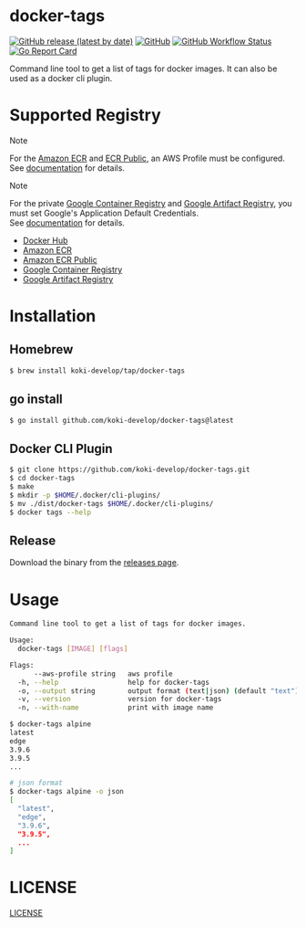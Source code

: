 # docker-tags

[![GitHub release (latest by date)](https://img.shields.io/github/v/release/koki-develop/docker-tags)](https://github.com/koki-develop/docker-tags/releases/latest)
[![GitHub](https://img.shields.io/github/license/koki-develop/docker-tags)](./LICENSE)
[![GitHub Workflow Status](https://img.shields.io/github/actions/workflow/status/koki-develop/docker-tags/ci.yml?logo=github)](https://github.com/koki-develop/docker-tags/actions/workflows/ci.yml)
[![Go Report Card](https://goreportcard.com/badge/github.com/koki-develop/docker-tags)](https://goreportcard.com/report/github.com/koki-develop/docker-tags)

Command line tool to get a list of tags for docker images.
It can also be used as a docker cli plugin.

# Supported Registry

> [!NOTE]
> For the [Amazon ECR](https://aws.amazon.com/ecr/) and [ECR Public](https://docs.aws.amazon.com/AmazonECR/latest/public/index.html), an AWS Profile must be configured.  
> See [documentation](https://docs.aws.amazon.com/cli/latest/userguide/cli-configure-files.html) for details.

> [!NOTE]
> For the private [Google Container Registry](https://cloud.google.com/container-registry) and [Google Artifact Registry](https://cloud.google.com/artifact-registry), you must set Google's Application Default Credentials.  
> See [documentation](https://cloud.google.com/docs/authentication/application-default-credentials) for details.

- [Docker Hub](https://hub.docker.com/)
- [Amazon ECR](https://aws.amazon.com/ecr/)
- [Amazon ECR Public](https://docs.aws.amazon.com/AmazonECR/latest/public/index.html)
- [Google Container Registry](https://cloud.google.com/container-registry)
- [Google Artifact Registry](https://cloud.google.com/artifact-registry)

# Installation

## Homebrew

```sh
$ brew install koki-develop/tap/docker-tags
```

## go install

```sh
$ go install github.com/koki-develop/docker-tags@latest
```

## Docker CLI Plugin

```sh
$ git clone https://github.com/koki-develop/docker-tags.git
$ cd docker-tags
$ make
$ mkdir -p $HOME/.docker/cli-plugins/
$ mv ./dist/docker-tags $HOME/.docker/cli-plugins/
$ docker tags --help
```

## Release

Download the binary from the [releases page](https://github.com/koki-develop/docker-tags/releases/latest).

# Usage

```sh
Command line tool to get a list of tags for docker images.

Usage:
  docker-tags [IMAGE] [flags]

Flags:
      --aws-profile string   aws profile
  -h, --help                 help for docker-tags
  -o, --output string        output format (text|json) (default "text")
  -v, --version              version for docker-tags
  -n, --with-name            print with image name
```

```sh
$ docker-tags alpine
latest
edge
3.9.6
3.9.5
...
```

```sh
# json format
$ docker-tags alpine -o json
[
  "latest",
  "edge",
  "3.9.6",
  "3.9.5",
  ...
]
```

# LICENSE

[LICENSE](./LICENSE)
